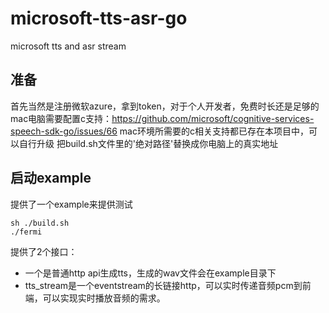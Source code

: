 # microsoft-tts-asr-go
microsoft tts and asr stream

## 准备
首先当然是注册微软azure，拿到token，对于个人开发者，免费时长还是足够的
mac电脑需要配置c支持：https://github.com/microsoft/cognitive-services-speech-sdk-go/issues/66
mac环境所需要的c相关支持都已存在本项目中，可以自行升级
把build.sh文件里的'绝对路径'替换成你电脑上的真实地址

## 启动example
提供了一个example来提供测试
```shell
sh ./build.sh
./fermi
```
提供了2个接口：
- 一个是普通http api生成tts，生成的wav文件会在example目录下
- tts_stream是一个eventstream的长链接http，可以实时传递音频pcm到前端，可以实现实时播放音频的需求。

